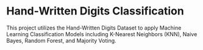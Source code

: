 # Hand-Written Digits Classification

This project utilizes the Hand-Written Digits Dataset to apply Machine Learning Classification Models including K-Nearest Neighbors (KNN), Naive Bayes, Random Forest, and Majority Voting.
